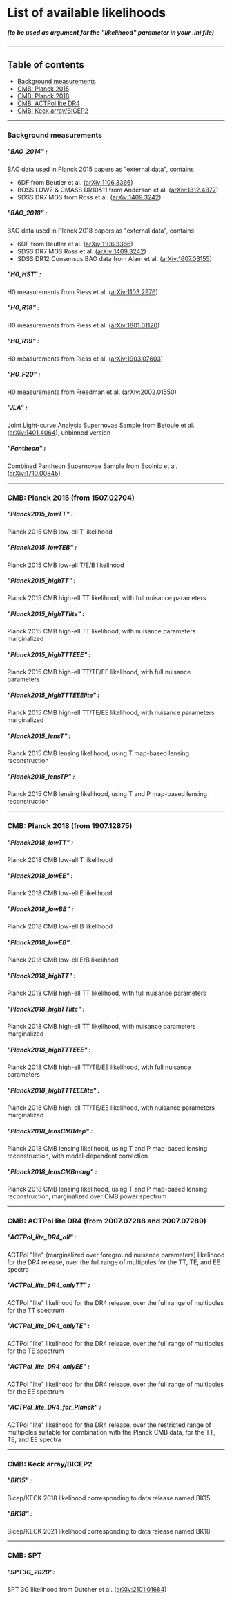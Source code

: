 # List of available likelihoods
##### (to be used as argument for the "likelihood" parameter in your .ini file)

-------------

## Table of contents

- [Background measurements](https://github.com/s-ilic/ECLAIR/tree/master/likelihoods#background-measurements)
- [CMB: Planck 2015](https://github.com/s-ilic/ECLAIR/tree/master/likelihoods#cmb-planck-2015-from-150702704)
- [CMB: Planck 2018](https://github.com/s-ilic/ECLAIR/tree/master/likelihoods#cmb-planck-2018-from-190712875)
- [CMB: ACTPol lite DR4](https://github.com/s-ilic/ECLAIR/tree/master/likelihoods#cmb-actpol-lite-dr4-from-200707288-and-200707289)
- [CMB: Keck array/BICEP2](https://github.com/s-ilic/ECLAIR/tree/master/likelihoods#cmb-keck-arraybicep2)

-------------

### Background measurements

##### "BAO_2014" :
BAO data used in Planck 2015 papers as "external data", contains
- 6DF from Beutler et al. ([arXiv:1106.3366](https://arxiv.org/abs/1106.3366))
- BOSS LOWZ & CMASS DR10&11 from Anderson et al. ([arXiv:1312.4877](https://arxiv.org/abs/1312.4877))
- SDSS DR7 MGS from Ross et al. ([arXiv:1409.3242](https://arxiv.org/abs/1409.3242))

##### "BAO_2018" :
BAO data used in Planck 2018 papers as "external data", contains
- 6DF from Beutler et al. ([arXiv:1106.3366](https://arxiv.org/abs/1106.3366))
- SDSS DR7 MGS Ross et al. ([arXiv:1409.3242](https://arxiv.org/abs/1409.3242))
- SDSS DR12 Consensus BAO data from Alam et al. ([arXiv:1607.03155](https://arxiv.org/abs/1607.03155))

##### "H0_HST" :
H0 measurements from Riess et al. ([arXiv:1103.2976](https://arxiv.org/abs/1103.2976))

##### "H0_R18" :
H0 measurements from Riess et al. ([arXiv:1801.01120](https://arxiv.org/abs/1801.01120))

##### "H0_R19" :
H0 measurements from Riess et al. ([arXiv:1903.07603](https://arxiv.org/abs/1903.07603))

##### "H0_F20" :
H0 measurements from Freedman et al. ([arXiv:2002.01550](https://arxiv.org/abs/2002.01550))

##### "JLA" :
Joint Light-curve Analysis Supernovae Sample from Betoule et al. ([arXiv:1401.4064](https://arxiv.org/abs/1401.4064)), unbinned version

##### "Pantheon" :
Combined Pantheon Supernovae Sample from Scolnic et al. ([arXiv:1710.00845](https://arxiv.org/abs/1710.00845))

-------------

### CMB: Planck 2015 (from 1507.02704)

##### "Planck2015_lowTT" :
Planck 2015 CMB low-ell T likelihood

##### "Planck2015_lowTEB" :
Planck 2015 CMB low-ell T/E/B likelihood

##### "Planck2015_highTT" :
Planck 2015 CMB high-ell TT likelihood, with full nuisance parameters

##### "Planck2015_highTTlite" :
Planck 2015 CMB high-ell TT likelihood, with nuisance parameters marginalized

##### "Planck2015_highTTTEEE" :
Planck 2015 CMB high-ell TT/TE/EE likelihood, with full nuisance parameters

##### "Planck2015_highTTTEEElite" :
Planck 2015 CMB high-ell TT/TE/EE likelihood, with nuisance parameters marginalized

##### "Planck2015_lensT" :
Planck 2015 CMB lensing likelihood, using T map-based lensing reconstruction

##### "Planck2015_lensTP" :
Planck 2015 CMB lensing likelihood, using T and P map-based lensing reconstruction

-------------

### CMB: Planck 2018 (from 1907.12875)

##### "Planck2018_lowTT" :
Planck 2018 CMB low-ell T likelihood

##### "Planck2018_lowEE" :
Planck 2018 CMB low-ell E likelihood

##### "Planck2018_lowBB" :
Planck 2018 CMB low-ell B likelihood

##### "Planck2018_lowEB" :
Planck 2018 CMB low-ell E/B likelihood

##### "Planck2018_highTT" :
Planck 2018 CMB high-ell TT likelihood, with full nuisance parameters

##### "Planck2018_highTTlite" :
Planck 2018 CMB high-ell TT likelihood, with nuisance parameters marginalized

##### "Planck2018_highTTTEEE" :
Planck 2018 CMB high-ell TT/TE/EE likelihood, with full nuisance parameters

##### "Planck2018_highTTTEEElite" :
Planck 2018 CMB high-ell TT/TE/EE likelihood, with nuisance parameters marginalized

##### "Planck2018_lensCMBdep" :
Planck 2018 CMB lensing likelihood, using T and P map-based lensing reconstruction, with model-dependent correction

##### "Planck2018_lensCMBmarg" :
Planck 2018 CMB lensing likelihood, using T and P map-based lensing reconstruction, marginalized over CMB power spectrum

-------------

### CMB: ACTPol lite DR4 (from 2007.07288 and 2007.07289)

##### "ACTPol_lite_DR4_all" :
ACTPol "lite" (marginalized over foreground nuisance parameters) likelihood for the DR4 release, over the full range of multipoles for the TT, TE, and EE spectra

##### "ACTPol_lite_DR4_onlyTT" :
ACTPol "lite" likelihood for the DR4 release, over the full range of multipoles for the TT spectrum

##### "ACTPol_lite_DR4_onlyTE" :
ACTPol "lite" likelihood for the DR4 release, over the full range of multipoles for the TE spectrum

##### "ACTPol_lite_DR4_onlyEE" :
ACTPol "lite" likelihood for the DR4 release, over the full range of multipoles for the EE spectrum

##### "ACTPol_lite_DR4_for_Planck" :
ACTPol "lite" likelihood for the DR4 release, over the restricted range of multipoles suitable for combination with the Planck CMB data, for the TT, TE, and EE spectra

-------------

### CMB: Keck array/BICEP2

##### "BK15" :
Bicep/KECK 2018 likelihood corresponding to data release named BK15

##### "BK18" :
Bicep/KECK 2021 likelihood corresponding to data release named BK18

-------------

### CMB: SPT

##### "SPT3G_2020":
SPT 3G likelihood from Dutcher et al. ([arXiv:2101.01684](https://arxiv.org/abs/2101.01684))
